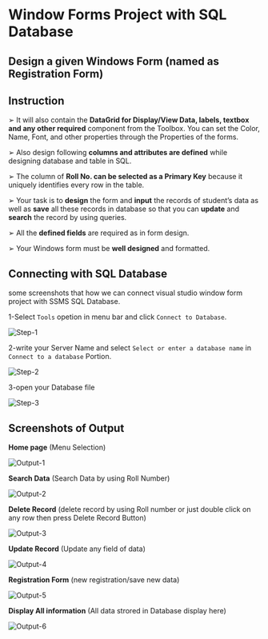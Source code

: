 # Window Forms Project with SQL Database
## Design a given Windows Form (named as Registration Form)
## Instruction

➢ It will also contain the <b>DataGrid for Display/View Data, labels, textbox and any other required</b> component from the Toolbox. You can set the Color, Name, Font, and other properties through the Properties of the forms.

➢ Also design following <b>columns and attributes are defined</b> while designing database and table in SQL.

➢ The column of <b>Roll No. can be selected as a Primary Key</b> because it uniquely identifies every row in the table.

➢ Your task is to <b>design</b> the form and <b>input</b> the records of student’s data as well as <b>save</b> all these records in database so that you can <b>update</b> and <b>search</b> the record by using queries.

➢ All the <b>defined fields</b> are required as in form design.

➢ Your Windows form must be <b>well designed</b> and formatted.

## Connecting with SQL Database

some screenshots that how we can connect visual studio window form project with SSMS SQL Database.

1-Select `Tools` opetion in menu bar and click `Connect to Database`.

![Step-1](https://raw.githubusercontent.com/zeeshanmahar007/Window-Forms-Project-with-SQL-Database/master/Screenshots/SQL%231.png)

2-write your Server Name and select `Select or enter a database name` in `Connect to a database` Portion.

![Step-2](https://raw.githubusercontent.com/zeeshanmahar007/Window-Forms-Project-with-SQL-Database/master/Screenshots/SQL%232.png)

3-open your Database file

![Step-3](https://raw.githubusercontent.com/zeeshanmahar007/Window-Forms-Project-with-SQL-Database/master/Screenshots/SQL%233.JPG)

## Screenshots of Output

<b>Home page</b> (Menu Selection)

![Output-1](https://raw.githubusercontent.com/zeeshanmahar007/Window-Forms-Project-with-SQL-Database/master/Screenshots/Output%231.JPG)

<b>Search Data</b> (Search Data by using Roll Number)

![Output-2](https://raw.githubusercontent.com/zeeshanmahar007/Window-Forms-Project-with-SQL-Database/master/Screenshots/Output%232.JPG)

<b>Delete Record</b> (delete record by using Roll number or just double click on any row then press Delete Record Button)

![Output-3](https://raw.githubusercontent.com/zeeshanmahar007/Window-Forms-Project-with-SQL-Database/master/Screenshots/Output%233.JPG)

<b>Update Record</b> (Update any field of data)

![Output-4](https://raw.githubusercontent.com/zeeshanmahar007/Window-Forms-Project-with-SQL-Database/master/Screenshots/Output%234.JPG)

<b>Registration Form</b> (new registration/save new data)

![Output-5](https://raw.githubusercontent.com/zeeshanmahar007/Window-Forms-Project-with-SQL-Database/master/Screenshots/Output%235.JPG)

<b>Display All information</b> (All data strored in Database display here)

![Output-6](https://raw.githubusercontent.com/zeeshanmahar007/Window-Forms-Project-with-SQL-Database/master/Screenshots/Output%236.JPG)
